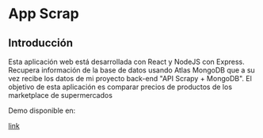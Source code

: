 # App Scrap

## Introducción

Esta aplicación web está desarrollada con React y NodeJS con Express. Recupera información de la base de datos usando Atlas MongoDB que a su vez recibe los datos de mi proyecto back-end "API Scrapy + MongoDB". El objetivo de esta aplicación es comparar precios de productos de los marketplace de supermercados

Demo disponible en: 

[link](https://appscrap.netlify.app/)
